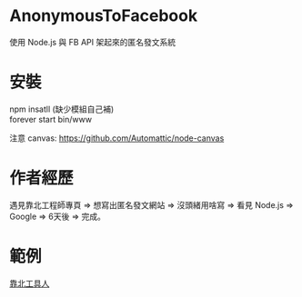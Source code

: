 # AnonymousToFacebook
使用 Node.js 與 FB API 架起來的匿名發文系統
# 安裝
npm insatll (缺少模組自己補)<br/>
forever start bin/www<br/>

注意 canvas: <a href="https://github.com/Automattic/node-canvas" target="_blank">https://github.com/Automattic/node-canvas</a>
# 作者經歷
遇見靠北工程師專頁 => 想寫出匿名發文網站 => 沒頭緒用啥寫 => 看見 Node.js => Google => 6天後 => 完成。

# 範例
<a href="https://www.facebook.com/toolmanpage/" target="_blank">靠北工具人</a>
